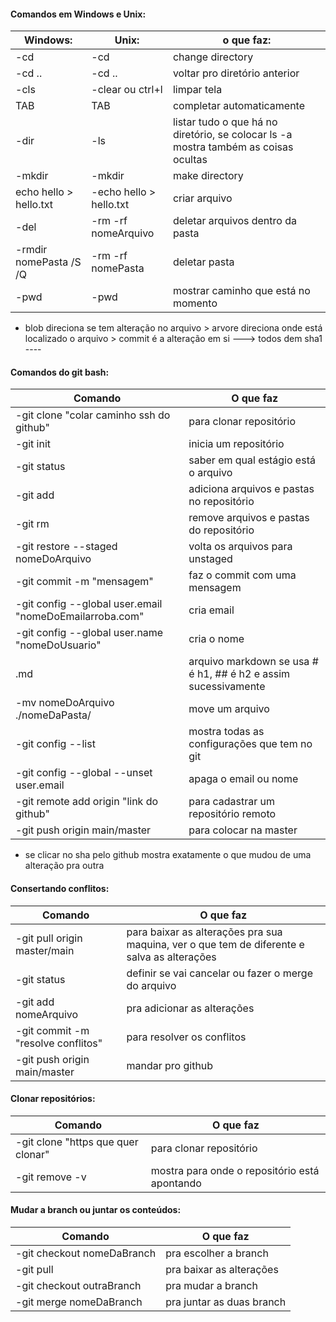 #### Comandos em Windows e Unix:
|Windows:|Unix:|o que faz:|
|-|-|-|
|-cd |-cd|change directory|
|-cd ..	|-cd ..	|voltar pro diretório anterior|
|-cls|-clear ou ctrl+l|limpar tela|
TAB |TAB|completar automaticamente|
-dir |-ls|listar tudo o que há no diretório, se colocar ls -a mostra também as coisas ocultas|
|-mkdir|-mkdir|make directory|
|echo hello > hello.txt	|-echo hello > hello.txt|criar arquivo|
|-del|-rm -rf nomeArquivo|deletar arquivos dentro da pasta|
|-rmdir nomePasta /S /Q|-rm -rf	nomePasta	|	deletar pasta|
|-pwd|-pwd|mostrar caminho que está no momento|

- blob direciona se tem alteração no arquivo > arvore direciona onde está localizado o arquivo > commit é a alteração em si ---> todos dem sha1 ----
#### Comandos do git bash:
|Comando|O que faz|
|-|-|
| -git clone "colar caminho ssh do github"|para clonar repositório|
|-git init|inicia um repositório|
|-git status|saber em qual estágio está o arquivo|
|-git add|adiciona arquivos e pastas no repositório|
|-git rm|remove arquivos e pastas do repositório|
|-git restore --staged nomeDoArquivo|		volta os arquivos para unstaged|
|-git commit -m "mensagem"|	faz o commit com uma mensagem|
|-git config --global user.email "nomeDoEmailarroba.com"|cria email|
|-git config --global user.name "nomeDoUsuario"	|cria o nome|
|.md|arquivo markdown se usa # é h1, ## é h2 e assim sucessivamente|
|-mv nomeDoArquivo ./nomeDaPasta/|move um arquivo|
|-git config --list|mostra todas as configurações que tem no git|
|-git config --global --unset user.email|apaga o email ou nome|
|-git remote add origin "link do github"|para cadastrar um repositório remoto|
|-git push origin main/master|para colocar na master|
- se clicar no sha pelo github mostra exatamente o que mudou de uma alteração pra outra

#### Consertando conflitos:
|Comando|O que faz|
|-|-|
|-git pull origin master/main|para baixar as alterações pra sua maquina, ver o que tem de diferente e salva as alterações|
|-git status|definir se vai cancelar ou fazer o merge do arquivo|
|-git add nomeArquivo|	pra adicionar as alterações|
|-git commit -m "resolve conflitos"|para resolver os conflitos|
|-git push origin main/master|mandar pro github|

#### Clonar repositórios: 
|Comando|O que faz|
|-|-|
|-git clone "https que quer clonar"|para clonar repositório|
|-git remove -v|mostra para onde o repositório está apontando|

#### Mudar a branch ou juntar os conteúdos:
|Comando|O que faz|
|-|-|
|-git checkout nomeDaBranch|pra escolher a branch|
|-git pull|pra baixar as alterações|
|-git checkout outraBranch|pra mudar a branch|
|-git merge nomeDaBranch|pra juntar as duas branch|
